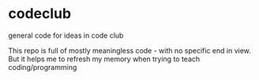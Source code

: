 # codeclub
general code for ideas in code club

This repo is full of mostly meaningless code - with no specific end in view. 
But it helps me to refresh my memory when trying to teach coding/programming

